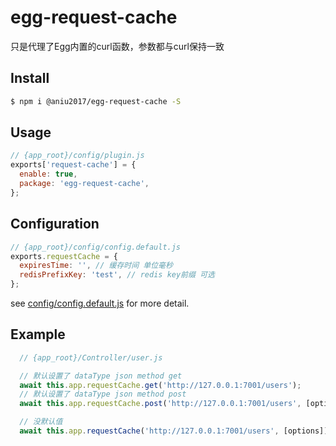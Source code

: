 # egg-request-cache
只是代理了Egg内置的curl函数，参数都与curl保持一致



## Install

```bash
$ npm i @aniu2017/egg-request-cache -S
```

## Usage

```js
// {app_root}/config/plugin.js
exports['request-cache'] = {
  enable: true,
  package: 'egg-request-cache',
};
```

## Configuration

```js
// {app_root}/config/config.default.js
exports.requestCache = {
  expiresTime: '', // 缓存时间 单位毫秒
  redisPrefixKey: 'test', // redis key前缀 可选
};
```

see [config/config.default.js](config/config.default.js) for more detail.

## Example

<!-- example here -->
```javascript
  // {app_root}/Controller/user.js

  // 默认设置了 dataType json method get
  await this.app.requestCache.get('http://127.0.0.1:7001/users');
  // 默认设置了 dataType json method post
  await this.app.requestCache.post('http://127.0.0.1:7001/users', [options]);

  // 没默认值
  await this.app.requestCache('http://127.0.0.1:7001/users', [options]);
```

